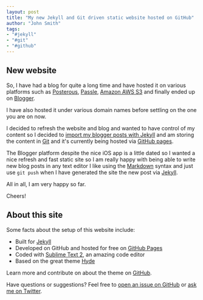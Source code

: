 ```yaml
---
layout: post
title: "My new Jekyll and Git driven static website hosted on GitHub"
author: "John Smith"
tags:
- "#jekyll"
- "#git"
- "#github"
---
```


## New website


So, I have had a blog for quite a long time and have hosted it on various platforms such as [Posterous](https://en.wikipedia.org/wiki/Posterous), [Passle](https://home.passle.net/), [Amazon AWS S3](http://docs.aws.amazon.com/AmazonS3/latest/dev/WebsiteHosting.html) and finally ended up on [Blogger](https://www.blogger.com/home). 

I have also hosted it under various domain names before settling on the one you are on now. 

I decided to refresh the website and blog and wanted to have control of my content so I decided to [import my blogger posts with Jekyll](http://import.jekyllrb.com/docs/blogger/) and am storing the content in [Git](https://git-scm.com/) and it's currently being hosted via [GitHub pages](https://pages.github.com/). 

The Blogger platform despite the nice iOS app is a little dated so I wanted a nice refresh and fast static site so I am really happy with being able to write new blog posts in any text editor I like using the [Markdown](https://github.com/adam-p/markdown-here/wiki/Markdown-Cheatsheet) syntax and just use `git push` when I have generated the site the new post via [Jekyll](https://jekyllrb.com/).

All in all, I am very happy so far. 

Cheers!

## About this site

Some facts about the setup of this website include:

* Built for [Jekyll](http://jekyllrb.com)
* Developed on GitHub and hosted for free on [GitHub Pages](https://pages.github.com)
* Coded with [Sublime Text 2](http://sublimetext.com), an amazing code editor
* Based on the great theme [Hyde](http://hyde.getpoole.com)

Learn more and contribute on about the theme on [GitHub](https://github.com/poole).

Have questions or suggestions? Feel free to [open an issue on GitHub](https://github.com/solrevdev/solrevdev.github.io) or [ask me on Twitter](https://twitter.com/solrevdev).

